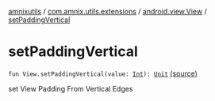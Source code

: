 [amnixutils](../../index.md) / [com.amnix.utils.extensions](../index.md) / [android.view.View](index.md) / [setPaddingVertical](./set-padding-vertical.md)

# setPaddingVertical

`fun View.setPaddingVertical(value: `[`Int`](https://kotlinlang.org/api/latest/jvm/stdlib/kotlin/-int/index.html)`): `[`Unit`](https://kotlinlang.org/api/latest/jvm/stdlib/kotlin/-unit/index.html) [(source)](https://github.com/AmniX/amnixUtils/tree/master/amnixutils/src/main/java/com/amnix/utils/extensions/ViewExtensions.kt#L100)

set View Padding From Vertical Edges


